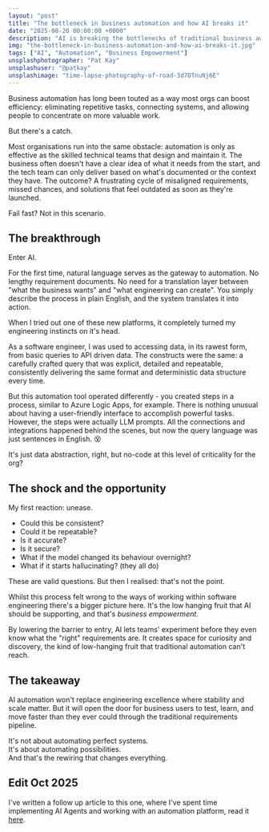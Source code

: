 ```yaml
---
layout: "post"
title: "The bottleneck in business automation and how AI breaks it"
date: "2025-08-20 00:00:00 +0000"
description: "AI is breaking the bottlenecks of traditional business automation, shifting from rigid requirements to natural language and faster discovery"
img: "the-bottleneck-in-business-automation-and-how-ai-breaks-it.jpg"
tags: ["AI", "Automation", "Business Empowerment"]
unsplashphotographer: "Pat Kay"
unsplashuser: "@patkay"
unsplashimage: "time-lapse-photography-of-road-3d7DTnuNj6E"
---
```


Business automation has long been touted as a way most orgs can boost efficiency: eliminating repetitive tasks, connecting systems, and allowing people to concentrate on more valuable work.

But there's a catch.

Most organisations run into the same obstacle: automation is only as effective as the skilled technical teams that design and maintain it. The business often doesn't have a clear idea of what it needs from the start, and the tech team can only deliver based on what's documented or the context they have. The outcome? A frustrating cycle of misaligned requirements, missed chances, and solutions that feel outdated as soon as they're launched.

Fail fast? Not in this scenario.

## The breakthrough

Enter AI.

For the first time, natural language serves as the gateway to automation. No lengthy requirement documents. No need for a translation layer between "what the business wants" and "what engineering can create". You simply describe the process in plain English, and the system translates it into action.

When I tried out one of these new platforms, it completely turned my engineering instincts on it's head.

As a software engineer, I was used to accessing data, in its rawest form, from basic queries to API driven data. The constructs were the same: a carefully crafted query that was explicit, detailed and repeatable, consistently delivering the same format and deterministic data structure every time. 

But this automation tool operated differently - you created steps in a process, similar to Azure Logic Apps, for example. There is nothing unusual about having a user-friendly interface to accomplish powerful tasks. However, the steps were actually LLM prompts. All the connections and integrations happened behind the scenes, but now the query language was just sentences in English. :dizzy_face:

It's just data abstraction, right, but no-code at this level of criticality for the org?

## The shock and the opportunity

My first reaction: unease.

* Could this be consistent? 
* Could it be repeatable?
* Is it accurate?
* Is it secure?
* What if the model changed its behaviour overnight?
* What if it starts hallucinating? (they all do)

These are valid questions. But then I realised: that's not the point.

Whilst this process felt wrong to the ways of working within software engineering there's a bigger picture here. It's the low hanging fruit that AI should be supporting, and that's *business empowerment*.

By lowering the barrier to entry, AI lets teams' experiment before they even know what the "right" requirements are. It creates space for curiosity and discovery, the kind of low-hanging fruit that traditional automation can't reach.

## The takeaway

AI automation won't replace engineering excellence where stability and scale matter. But it will open the door for business users to test, learn, and move faster than they ever could through the traditional requirements pipeline.

It's not about automating perfect systems.<br/>It's about automating possibilities.<br/>And that's the rewiring that changes everything.

## Edit Oct 2025
I've written a follow up article to this one, where I've spent time implementing AI Agents and working with an automation platform, read it [here](https://stew.andersonuk.org/experimenting-with-ai-agents-in-my-home-network/).